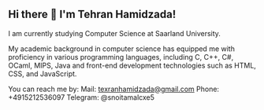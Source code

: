 ## Hi there 👋 I'm Tehran Hamidzada!

 I am currently studying Computer Science at Saarland University. 
 
 My academic background in computer science has equipped me with proficiency in various programming languages, including C, C++, C#, OCaml, MIPS, Java
 and front-end development technologies such as HTML, CSS, and JavaScript. 

 You can reach me by:
 Mail: texranhamidzada@gmail.com
 Phone: +4915212536097
 Telegram: @snoitamalcxe5
